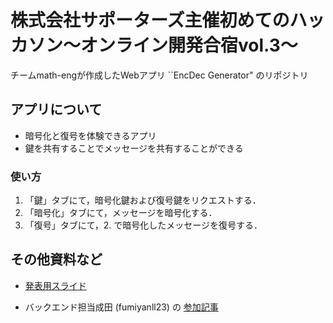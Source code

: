# 株式会社サポーターズ主催初めてのハッカソン～オンライン開発合宿vol.3～

チームmath-engが作成したWebアプリ ``EncDec Generator" のリポジトリ

## アプリについて

- 暗号化と復号を体験できるアプリ
- 鍵を共有することでメッセージを共有することができる

### 使い方

1. 「鍵」タブにて，暗号化鍵および復号鍵をリクエストする．
2. 「暗号化」タブにて，メッセージを暗号化する．
3. 「復号」タブにて，2. で暗号化したメッセージを復号する．

## その他資料など

- [発表用スライド](https://docs.google.com/presentation/d/1CKRrlkGav6xN9OxInnmkdS5sXe-mJ2uoGt8bvq-Z3Dc/edit?usp=sharing)

- バックエンド担当成田 (fumiyanll23) の [参加記事](https://fumiyanll23.github.io/posts/2021-05-12_hackathon2021-vol3.html)
